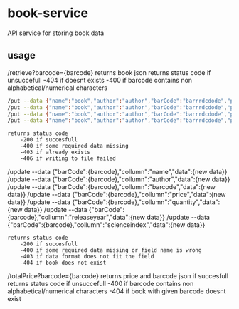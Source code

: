 # book-service

API service for storing book data

## usage

/retrieve?barcode={barcode}
returns book json
returns status code if unsuccefull
-404 if doesnt exists
-400 if barcode contains non alphabetical/numerical characters

```bash
/put --data {"name":"book","author":"author","barCode":"barrrdcdode","price":5.5,"quantity":5,"releaseYear":1500,"scienceindex":1}
/put --data {"name":"book","author":"author","barCode":"barrrdcdode","price":5.5,"quantity":5,"releaseYear":1500}
/put --data {"name":"book","author":"author","barCode":"barrrdcdode","price":5.5,"quantity":5,"scienceindex":1}
/put --data {"name":"book","author":"author","barCode":"barrrdcdode","price":5.5,"quantity":5}
```

    returns status code
        -200 if succesfull
        -400 if some required data missing
        -403 if already exists
        -406 if writing to file failed

/update --data {"barCode":{barcode},"collumn":"name","data":{new data}}
/update --data {"barCode":{barcode},"collumn":"author","data":{new data}}
/update --data {"barCode":{barcode},"collumn":"barcode","data":{new data}}
/update --data {"barCode":{barcode},"collumn":"price","data":{new data}}
/update --data {"barCode":{barcode},"collumn":"quantity","data":{new data}}
/update --data {"barCode":{barcode},"collumn":"releaseyear","data":{new data}}
/update --data {"barCode":{barcode},"collumn":"scienceindex","data":{new data}}

    returns status code
        -200 if succesfull
        -400 if some required data missing or field name is wrong
        -403 if data format does not fit the field
        -404 if book does not exist

/totalPrice?barcode={barcode}
returns price and barcode json if succesfull
returns status code if unsuccefull
-400 if barcode contains non alphabetical/numerical characters
-404 if book with given barcode doesnt exist
